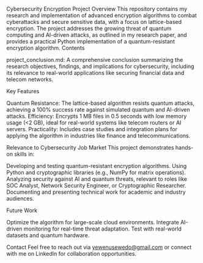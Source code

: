 Cybersecurity Encryption Project
Overview
This repository contains my research and implementation of advanced encryption algorithms to combat cyberattacks and secure sensitive data, with a focus on lattice-based encryption. The project addresses the growing threat of quantum computing and AI-driven attacks, as outlined in my research paper, and provides a practical Python implementation of a quantum-resistant encryption algorithm.
Contents

project_conclusion.md: A comprehensive conclusion summarizing the research objectives, findings, and implications for cybersecurity, including its relevance to real-world applications like securing financial data and telecom networks.

Key Features

Quantum Resistance: The lattice-based algorithm resists quantum attacks, achieving a 100% success rate against simulated quantum and AI-driven attacks.
Efficiency: Encrypts 1 MB files in 0.5 seconds with low memory usage (<2 GB), ideal for real-world systems like telecom routers or AI servers.
Practicality: Includes case studies and integration plans for applying the algorithm in industries like finance and telecommunications.

Relevance to Cybersecurity Job Market
This project demonstrates hands-on skills in:

Developing and testing quantum-resistant encryption algorithms.
Using Python and cryptographic libraries (e.g., NumPy for matrix operations).
Analyzing security against AI and quantum threats, relevant to roles like SOC Analyst, Network Security Engineer, or Cryptographic Researcher.
Documenting and presenting technical work for academic and industry audiences.

Future Work

Optimize the algorithm for large-scale cloud environments.
Integrate AI-driven monitoring for real-time threat adaptation.
Test with real-world datasets and quantum hardware.

Contact
Feel free to reach out via yewenusewedo@gmail.com or connect with me on LinkedIn for collaboration opportunities.
